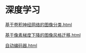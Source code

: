 # 深度学习

[基于卷积神经网络的图像分类.html](./基于卷积神经网络的图像分类.html)

[基于像素梯度下降的图像风格迁移.html](./基于像素梯度下降的图像风格迁移.html)

[自动编码器.html](./自动编码器.html)
